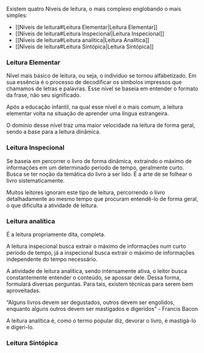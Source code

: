 Existem quatro Níveis de leitura, o mais complexo englobando o mais simples:
- [[Níveis de leitura#Leitura Elementar|Leitura Elementar]]
- [[Níveis de leitura#Leitura Inspecional|Leitura Inspecional]]
- [[Níveis de leitura#Leitura analítica|Leitura Analítica]]
- [[Níveis de leitura#Leitura Sintópica|Leitura Sintópica]]

### Leitura Elementar

Nível mais básico de leitura, ou seja, o indivíduo se tornou alfabetizado. Em sua essência é o processo de decodificar os símbolos impressos que chamamos de letras e palavras. Esse nível se baseia em entender o formato da frase, não seu significado.

Após a educação infantil, na qual esse nível é o mais comum, a leitura elementar volta na situação de aprender uma língua estrangeira.

O domínio desse nível traz uma maior velocidade na leitura de forma geral, sendo a base para a leitura dinâmica.

### Leitura Inspecional

Se baseia em percorrer o livro de forma dinâmica, extraindo o máximo de informações em um determinado período de tempo, geralmente curto. Busca se ter noção da temática do livro a ser lido. É a arte de se folhear o livro sistematicamente.

Muitos leitores ignoram este tipo de leitura, percorrendo o livro detalhadamente ao mesmo tempo que procuram entendê-lo de forma geral, o que dificulta a atividade de leitura.


### Leitura analítica

É a leitura propriamente dita, completa. 

A leitura inspecional busca extrair o máximo de informações num curto período de tempo, já a inspecional busca extrair o máximo de informações independente do tempo necessário.

A atividade de leitura analítica, sendo intensamente ativa, o leitor busca constantemente entender o conteúdo, se apossar dele. Dessa forma, formulará diversas perguntas. Para tais, existem técnicas para serem bem aproveitadas.

“Alguns livros devem ser degustados, outros devem ser engolidos, enquanto alguns outros devem ser mastigados e digeridos” - Francis Bacon

A leitura analítica é, como o termo popular diz, devorar o livro, é mastigá-lo e digeri-lo.

  
### Leitura Sintópica
